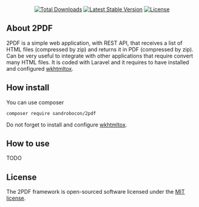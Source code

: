 <p align="center">
<a href="https://packagist.org/packages/sandrobocon/2pdf"><img src="https://poser.pugx.org/laravel/framework/d/total.svg" alt="Total Downloads"></a>
<a href="https://packagist.org/packages/sandrobocon/2pdf"><img src="https://poser.pugx.org/laravel/framework/v/stable.svg" alt="Latest Stable Version"></a>
<a href="https://packagist.org/packages/sandrobocon/2pdf"><img src="https://poser.pugx.org/laravel/framework/license.svg" alt="License"></a>
</p>

## About 2PDF

2PDF is a simple web application, with REST API, that receives a list of HTML files (compressed by zip) and returns it in PDF (compressed by zip).
Can be very useful to integrate with other applications that require convert many HTML files.
It is coded with Laravel and it requires to have installed and configured [wkhtmltox](https://wkhtmltopdf.org).    


## How install

You can use composer

`composer require sandrobocon/2pdf`

Do not forget to install and configure [wkhtmltox](https://wkhtmltopdf.org).
 

## How to use

TODO


## License

The 2PDF framework is open-sourced software licensed under the [MIT license](http://opensource.org/licenses/MIT).
